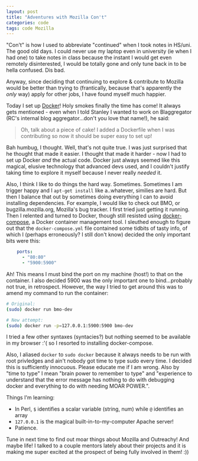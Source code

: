 ```yaml
---
layout: post
title: "Adventures with Mozilla Con't"
categories: code
tags: code Mozilla
---
```


"Con't" is how I used to abbreviate "continued" when I took notes in HS/uni. The good old days. I could never use my laptop even in university (ie when I had one) to take notes in class because the instant I would get even remotely disinterested, I would be totally gone and only tune back in to be hella confused. Dis bad. 

Anyway, since deciding that continuing to explore & contribute to Mozilla would be better than trying to (frantically, because that's apparently the _only_ way) apply for other jobs, I have found myself much happier.

Today I set up [Docker](https://opensource.com/resources/what-docker)! <!--more--> Holy smokes finally the time has come! It always gets mentioned - even when I told Stanley I wanted to work on Blaggregator (RC's internal blog aggregator...don't you love that name!), he said:

> Oh, talk about a piece of cake! I added a Dockerfile when I was contributing so now it should be super easy to set up!

Bah humbug, I thought. Well, that's not quite true. I was just surprised that he thought that made it easier. I thought that made it harder - now I had to set up Docker _and_ the actual code. Docker just always seemed like this magical, elusive technology that advanced devs used, and I couldn't justify taking time to explore it myself because I never really _needed_ it.

Also, I think I like to do things the hard way. Sometimes. Sometimes I am trigger happy and I `apt-get install` like a..whatever, similies are hard. But then I balance that out by sometimes doing everything I can to avoid installing dependencies. For example, I would like to check out BMO, or bugzilla.mozilla.org, Mozilla's bug tracker. I first tried just getting it running. Then I relented and turned to Docker, though still resisted using [docker-compose](https://docs.docker.com/compose/overview/), a Docker container management tool. I sleuthed enough to figure out that the `docker-compose.yml` file contained some tidbits of tasty info, of which I (perhaps erroneously? I still don't know) decided the only important bits were this:


```yml
    ports:
      - "80:80"
      - "5900:5900"
```

Ah! This means I must bind the port on my machine (host!) to that on the container. I also decided 5900 was the only important one to bind...probably not true, in retrospect. However, the way I tried to get around this was to amend my command to run the container:

```bash
# Original:
(sudo) docker run bmo-dev

# New attempt:
(sudo) docker run -p=127.0.0.1:5900:5900 bmo-dev
```

I tried a few other syntaxes (syntacies?) but nothing seemed to be available in my browser :'( so I resorted to installing docker-compose.

Also, I aliased `docker` to `sudo docker` because it always needs to be run with root privledges and ain't nobody got time to type sudo every time. I decided this is sufficiently innocuous. Please educate me if I am wrong. Also by "time to type" I mean "brain power to remember to type" and "experience to understand that the error message has nothing to do with debugging docker and everything to do with needing MOAR POWER.".


Things I'm learning:

- In Perl, `$` identifies a scalar variable (string, num) while `@` identifies an array
- `127.0.0.1` is the magical built-in-to-my-computer Apache server!
- Patience.

Tune in next time to find out moar things about Mozilla and Outreachy! And maybe life! I talked to a couple mentors lately about their projects and it is making me super excited at the prospect of being fully involved in them! :))
